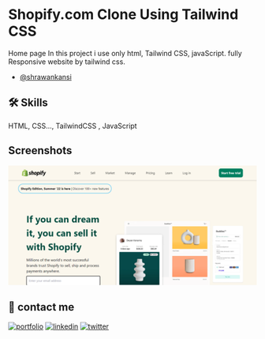 
# Shopify.com Clone Using Tailwind CSS


Home page 
In this project i use only html, Tailwind CSS, javaScript.
fully Responsive website by tailwind css.



- [@shrawankansi](https://www.github.com/shrawankansi)





## 🛠 Skills
HTML, CSS..., TailwindCSS , JavaScript


## Screenshots

![App Screenshot](https://github.com/shrawankansi/Shopify-Clone/blob/main/screenshot.png)


## 🔗 contact me
[![portfolio](https://img.shields.io/badge/my_portfolio-000?style=for-the-badge&logo=ko-fi&logoColor=white)](https://katherinempeterson.com/)
[![linkedin](https://img.shields.io/badge/linkedin-0A66C2?style=for-the-badge&logo=linkedin&logoColor=white)](https://www.linkedin.com/shrawankansi)
[![twitter](https://img.shields.io/badge/twitter-1DA1F2?style=for-the-badge&logo=twitter&logoColor=white)](https://twitter.com/shrawankansi)

